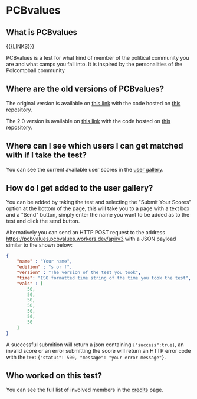 # PCBvalues

## What is PCBvalues
{{{LINKS}}}

PCBvalues is a test for what kind of member of the political community you are and what camps you fall into. It is inspired by the personalities of the Polcompball community

## Where are the old versions of PCBvalues?
The original version is available on [this link](https://polcompballvalues.github.io/legacy/) with the code hosted on [this repository](https://github.com/Polcompballvalues/legacy).

The 2.0 version is available on [this link](https://polcompballvalues.github.io/) with the code hosted on [this repository](https://github.com/Polcompballvalues/polcompballvalues.github.io).

## Where can I see which users I can get matched with if I take the test?
You can see the current available user scores in the [user gallery](https://pcbvalues.github.io/gallery.html).

## How do I get added to the user gallery?
You can be added by taking the test and selecting the "Submit Your Scores" option at the bottom of the page, this will take you to a page with a text box and a "Send" button, simply enter the name you want to be added as to the test and click the send button.

Alternatively you can send an HTTP POST request to the address <https://pcbvalues.pcbvalues.workers.dev/api/v3> with a JSON payload similar to the shown below:
```json
{
    "name" : "Your name",
    "edition" : "s or f",
    "version" : "The version of the test you took",
    "time": "ISO formatted time string of the time you took the test",
    "vals" : [
        50,
        50,
        50,
        50,
        50,
        50,
        50
    ]
}
```
A successful submition will return a json containing `{"success":true}`, an invalid score or an error submitting the score will return an HTTP error code with the text `{"status": 500, "message": "your error message"}`.


## Who worked on this test?
You can see the full list of involved members in the [credits](https://pcbvalues.github.io/credits.html) page.
